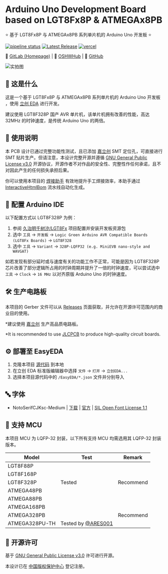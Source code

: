 # Arduino Uno Development Board based on LGT8Fx8P & ATMEGAx8PB

⭐ 基于 LGT8Fx8P 与 ATMEGAx8PB 系列单片机的 Arduino Uno 开发板 ⭐

[![pipeline status](https://gitlab.soraharu.com/XiaoXi/Arduino-Uno-Development-Board-based-on-LGT8Fx8P-and-ATMEGAx8PB/badges/master/pipeline.svg)](https://gitlab.soraharu.com/XiaoXi/Arduino-Uno-Development-Board-based-on-LGT8Fx8P-and-ATMEGAx8PB/-/commits/master) [![Latest Release](https://gitlab.soraharu.com/XiaoXi/Arduino-Uno-Development-Board-based-on-LGT8Fx8P-and-ATMEGAx8PB/-/badges/release.svg)](https://gitlab.soraharu.com/XiaoXi/Arduino-Uno-Development-Board-based-on-LGT8Fx8P-and-ATMEGAx8PB/-/releases) [![vercel](https://vercelbadge.soraharu.com/?app=interactivehtmlbom)](https://interactivehtmlbom.soraharu.com/)

🔗 [GitLab (Homepage)](https://gitlab.soraharu.com/XiaoXi/Arduino-Uno-Development-Board-based-on-LGT8Fx8P-and-ATMEGAx8PB) | 🔗 [OSHWHub](https://oshwhub.com/yanranxiaoxi/Arduino-Uno-Development-Board-based-on-LGT8Fx8P-and-ATMEGAx8PB) | 🔗 [GitHub](https://github.com/yanranxiaoxi/Arduino-Uno-Development-Board-based-on-LGT8Fx8P-and-ATMEGAx8PB)

![实拍图](https://downloadserver.soraharu.com:7000/Arduino%20Uno%20Development%20Board%20based%20on%20LGT8Fx8P%20and%20ATMEGAx8PB/Image/Product_quality_5.jpg)

## 🤔 这是什么

这是一个基于 LGT8Fx8P 与 ATMEGAx8PB 系列单片机的 Arduino Uno 开发板 ，使用 [立创 EDA](https://lceda.cn/) 进行开发。

建议使用 LGT8F328P 国产 AVR 单片机，该单片机拥有改善的性能，高达 32MHz 的时钟速度，是传统 Arduino Uno 的两倍。

## 🍭 使用说明

本 PCB 设计已通过完整功能性测试，且已添加 [嘉立创](https://www.jlc.com/) SMT 定位孔，可直接进行 SMT 贴片生产。但请注意，本设计完整开源并遵循 [GNU General Public License v3.0](https://choosealicense.com/licenses/gpl-3.0/) 开源协议，开源作者不对作品的安全性、完整性作任何承诺，且不对因此产生的任何损失承担后果。

你可以使用本项目的 [焊接助手](https://interactivehtmlbom.soraharu.com/Arduino-Uno-Development-Board-based-on-LGT8Fx8P-and-ATMEGAx8PB.html) 有效地提升手工焊接效率，本助手通过 [InteractiveHtmlBom](https://gitlab.soraharu.com/XiaoXi/InteractiveHtmlBom) 流水线自动化生成。

## 📝 配置 Arduino IDE

以下配置方式以 LGT8F328P 为例：

1. 参阅 [久治明千树汐/LGT8Fx](https://gitlab.soraharu.com/XiaoXi/LGT8Fx) 项目配置并安装开发板资源包
2. 选中 `工具` -> `开发板` -> `Logic Green Arduino AVR Compatible Boards (LGT8Fx Boards)` -> `LGT8F328`
3. 选中 `工具` -> `Variant` -> `328P-LQFP32 (e.g. MiniEVB nano-style and WAVGAT)`

如若发现有部分延时或与速度有关的功能工作不正常，可能是因为 LGT8F328P 芯片改善了部分逻辑所占用的时钟周期并提升了一倍的时钟速度，可以尝试选中 `工具` -> `Clock` -> `16 MHz` 以对齐原版 Arduino Uno 的时钟速度。

## 🛠️ 生产电路板

本项目的 Gerber 文件可以从 [Releases](https://gitlab.soraharu.com/XiaoXi/Arduino-Uno-Development-Board-based-on-LGT8Fx8P-and-ATMEGAx8PB/-/releases) 页面获取，并允许在开源许可范围内的商业目的使用。

*建议使用 [嘉立创](https://www.jlc.com/) 生产高品质电路板。

*It is recommended to use [JLCPCB](https://jlcpcb.com/) to produce high-quality circuit boards.

## ⚙️ 部署至 EasyEDA

1. 克隆本项目 [源代码](https://gitlab.soraharu.com/XiaoXi/Arduino-Uno-Development-Board-based-on-LGT8Fx8P-and-ATMEGAx8PB/-/archive/master/Arduino-Uno-Development-Board-based-on-LGT8Fx8P-and-ATMEGAx8PB-master.zip) 到本地
2. 在立创 EDA 标准版编辑器中选择 `文件` -> `打开` -> `立创EDA...`
3. 选择本项目源代码中的 `/EasyEDA/*.json` 文件并分别导入

## 🔤 字体

- NotoSerifCJKsc-Medium | [下载](https://github.com/googlefonts/noto-cjk/raw/main/Serif/NotoSerifCJKsc-Medium.otf) | [官方](https://github.com/googlefonts/noto-cjk) | [SIL Open Font License 1.1](https://choosealicense.com/licenses/ofl-1.1/)

## 📄 支持 MCU

本项目 MCU 为 LQFP-32 封装，以下所有支持 MCU 均需选用其 LQFP-32 封装版本。

| Model          | Test                                              | Remark    |
| -------------- | ------------------------------------------------- | --------- |
| LGT8F88P       |                                                   |           |
| LGT8F168P      |                                                   |           |
| LGT8F328P      | Tested                                            | Recommend |
| ATMEGA48PB     |                                                   |           |
| ATMEGA88PB     |                                                   |           |
| ATMEGA168PB    |                                                   |           |
| ATMEGA328PB    |                                                   | Recommend |
| ATMEGA328PU-TH | Tested by [@ARES001](https://oshwhub.com/ARES001) |           |

## 📜 开源许可

基于 [GNU General Public License v3.0](https://choosealicense.com/licenses/gpl-3.0/) 许可进行开源。

本设计已在 [中国版权保护中心](https://www.ccopyright.com.cn/) 登记注册。
